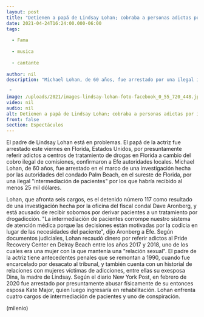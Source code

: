 ```yaml
---
layout: post
title: "Detienen a papá de Lindsay Lohan; cobraba a personas adictas por ingresar a rehabilitación"
date: 2021-04-24T16:24:00.000-06:00
tags:
  
  - Fama
  
  - musica
  
  - cantante
  
author: nil
description: "Michael Lohan, de 60 años, fue arrestado por una ilegal intermediación de pacientes por los que habría recibido al menos 25 mil dólares.   "
image: /uploads/2021/images-lindsay-lohan-foto-facebook_0_55_720_448.jpg
video: nil
audio: nil
alt: Detienen a papá de Lindsay Lohan; cobraba a personas adictas por ingresar a rehabilitación
front: false
section: Espectáculos
---
```


El padre de Lindsay Lohan está en problemas. El papá de la actriz fue arrestado este viernes en Florida, Estados Unidos, por presuntamente referir adictos a centros de tratamiento de drogas en Florida a cambio del cobro ilegal de comisiones, confirmaron a Efe autoridades locales. Michael Lohan, de 60 años, fue arrestado en el marco de una investigación hecha por las autoridades del condado Palm Beach, en el sureste de Florida, por una ilegal "intermediación de pacientes" por los que habría recibido al menos 25 mil dólares. 

Lohan, que afronta seis cargos, es el detenido número 117 como resultado de una investigación hecha por la oficina del fiscal condal Dave Aronberg, y está acusado de recibir sobornos por derivar pacientes a un tratamiento por drogadicción. "La intermediación de pacientes corrompe nuestro sistema de atención médica porque las decisiones están motivadas por la codicia en lugar de las necesidades del paciente", dijo Aronberg a Efe. Según documentos judiciales, Lohan recaudó dinero por referir adictos al Pride Recovery Center en Delray Beach entre los años 2017 y 2018, uno de los cuales era una mujer con la que mantenía una "relación sexual". El padre de la actriz tiene antecedentes penales que se remontan a 1990, cuando fue encarcelado por desacato al tribunal, y también cuenta con un historial de relaciones con mujeres víctimas de adicciones, entre ellas su exesposa Dina, la madre de Lindsay. 
Según el diario New York Post, en febrero de 2020 fue arrestado por presuntamente abusar físicamente de su entonces esposa Kate Major, quien luego ingresaría en rehabilitación. Lohan enfrenta cuatro cargos de intermediación de pacientes y uno de conspiración. 

(milenio)